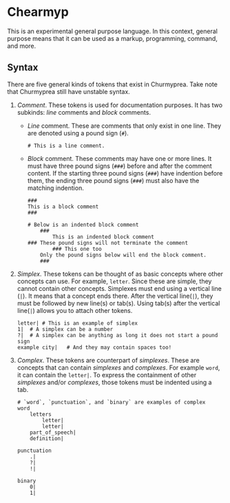 # Chearmyp
This is an experimental general purpose language. In this context, general purpose means that it can
be used as a markup, programming, command, and more.

## Syntax
There are five general kinds of tokens that exist in Churmyprea. Take note that Churmyprea still
have unstable syntax.
1. *Comment*. These tokens is used for documentation purposes. It has two subkinds: *line* comments
	and *block* comments.
    - *Line* comment. These are comments that only exist in one line. They are denoted using a pound
      sign (`#`).
		```
		# This is a line comment.
		```
    - *Block* comment. These comments may have one or more lines. It must have three pound signs
      (`###`) before and after the comment content. If the starting three pound signs (`###`) have
      indention before them, the ending three pound signs (`###`) must also have the matching
      indention.
		```
		###
		This is a block comment
		###

		# Below is an indented block comment
			###
				This is an indented block comment
		### These pound signs will not terminate the comment
				### This one too
			Only the pound signs below will end the block comment.
			###
		```

2. *Simplex*. These tokens can be thought of as basic concepts where other concepts can use. For
	example, `letter`. Since these are simple, they cannot contain other concepts. Simplexes must end
	using a vertical line (`|`). It means that a concept ends there. After the vertical line(`|`),
	they must be followed by new line(s) or tab(s). Using tab(s) after the vertical line(`|`) allows
	you to attach other tokens.
	```
	letter|	# This is an example of simplex
	1|	# A simplex can be a number
	?|	# A simplex can be anything as long it does not start a pound sign
	example city|	# And they may contain spaces too!
	```

3. *Complex*. These tokens are counterpart of *simplexes*. These are concepts that can contain
   *simplexes* and *complexes*. For example `word`, it can contain the `letter|`. To express the
   containment of other *simplexes* and/or *complexes*, those tokens must be indented using a tab.
	```
	# `word`, `punctuation`, and `binary` are examples of complex
	word
		letters
			letter|
			letter|
		part_of_speech|
		definition|

	punctuation
		.|
		?|
		!|

	binary
		0|
		1|
	```
